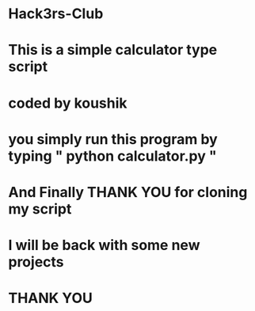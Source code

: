 # Hack3rs-Club
# This is a simple calculator type script
# coded by koushik
# you simply run this program by typing " python calculator.py "
# And Finally THANK YOU for cloning my script

# I will be back with some new projects

# THANK YOU

